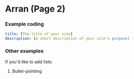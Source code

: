# Arran (Page 2)

### Example coding
```yml
title: [The title of your site]
description: [A short description of your site's purpose]
```
### Other examples

If you'd like to add lists:

1. Bullet-pointing
